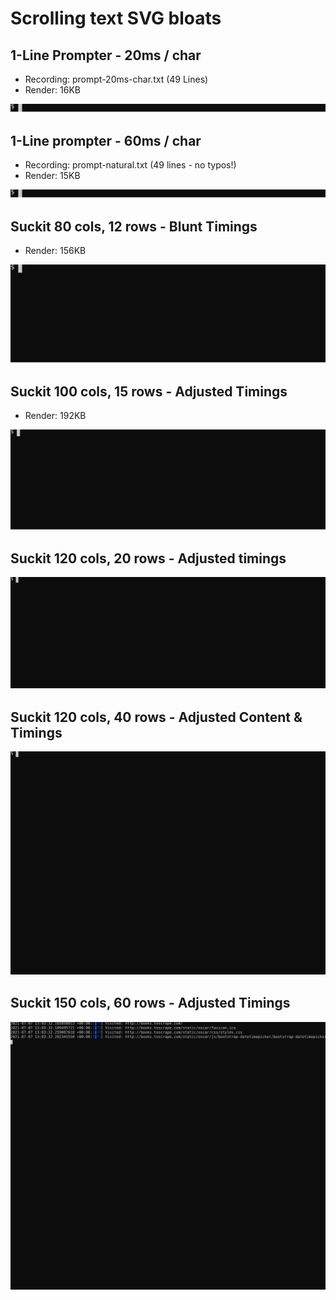 # Scrolling text SVG bloats

## 1-Line Prompter - 20ms / char

- Recording: prompt-20ms-char.txt (49 Lines)
- Render: 16KB

![foo](prompt-20ms-char.svg)

## 1-Line prompter - 60ms / char

- Recording: prompt-natural.txt (49 lines - no typos!)
- Render: 15KB

![foo](prompt-natural.svg)

## Suckit 80 cols, 12 rows - Blunt Timings

- Render: 156KB

![foo](suckit-blunt.svg)

## Suckit 100 cols, 15 rows - Adjusted Timings

- Render: 192KB

![foo](suckit-100cols-15rows.svg)

## Suckit 120 cols, 20 rows - Adjusted timings

![foo](suckit-120cols-20rows.svg)

## Suckit 120 cols, 40 rows - Adjusted Content & Timings

![foo](suckit-adjusted-120cols-40rows.svg)

## Suckit 150 cols, 60 rows - Adjusted Timings

![foo](suckit-150cols-60rows-120ms.svg)
